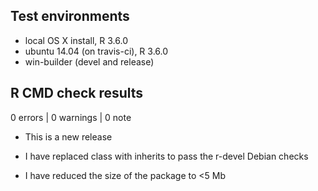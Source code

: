 ## Test environments
* local OS X install, R 3.6.0
* ubuntu 14.04 (on travis-ci), R 3.6.0
* win-builder (devel and release)

## R CMD check results

0 errors | 0 warnings | 0 note

* This is a new release

* I have replaced class with inherits to pass the r-devel Debian checks

* I have reduced the size of the package to <5 Mb